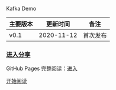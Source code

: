 Kafka Demo


| 主要版本 | 更新时间       | 备注             |
| ---- | ---------- | -------------- |
| v0.1 | 2020-11-12 | 首次发布           |



### [进入分享](https://chassic.github.io/KafkaDemo/#/share/kafak-share)

GitHub Pages 完整阅读：[进入](https://chassic.github.io/KafkaDemo/)

<a href="#/menu?id=目录">开始阅读</a></p></div><div class="mask"></div></section>